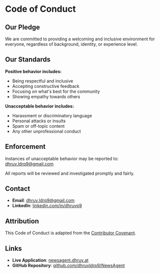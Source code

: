 
# Code of Conduct

## Our Pledge

We are committed to providing a welcoming and inclusive environment for everyone, regardless of background, identity, or experience level.

## Our Standards

**Positive behavior includes:**
- Being respectful and inclusive
- Accepting constructive feedback
- Focusing on what's best for the community
- Showing empathy towards others

**Unacceptable behavior includes:**
- Harassment or discriminatory language
- Personal attacks or insults
- Spam or off-topic content
- Any other unprofessional conduct

## Enforcement

Instances of unacceptable behavior may be reported to: dhruv.ldrp9@gmail.com

All reports will be reviewed and investigated promptly and fairly.

## Contact

- **Email**: dhruv.ldrp9@gmail.com
- **LinkedIn**: [linkedin.com/in/dhruvp9](https://linkedin.com/in/dhruvp9)

## Attribution

This Code of Conduct is adapted from the [Contributor Covenant](https://www.contributor-covenant.org/).

## Links

- **Live Application**: [newsagent.dhruv.at](https://newsagent.dhruv.at)
- **GitHub Repository**: [github.com/dhruvldrp9/NewsAgent](https://github.com/dhruvldrp9/NewsAgent)
